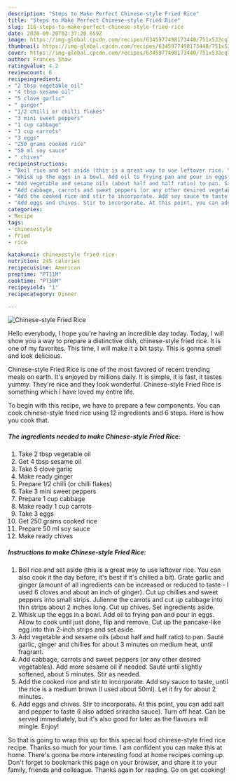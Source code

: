 ```yaml
---
description: "Steps to Make Perfect Chinese-style Fried Rice"
title: "Steps to Make Perfect Chinese-style Fried Rice"
slug: 116-steps-to-make-perfect-chinese-style-fried-rice
date: 2020-09-20T02:37:20.659Z
image: https://img-global.cpcdn.com/recipes/6345977498173440/751x532cq70/chinese-style-fried-rice-recipe-main-photo.jpg
thumbnail: https://img-global.cpcdn.com/recipes/6345977498173440/751x532cq70/chinese-style-fried-rice-recipe-main-photo.jpg
cover: https://img-global.cpcdn.com/recipes/6345977498173440/751x532cq70/chinese-style-fried-rice-recipe-main-photo.jpg
author: Frances Shaw
ratingvalue: 4.2
reviewcount: 6
recipeingredient:
- "2 tbsp vegetable oil"
- "4 tbsp sesame oil"
- "5 clove garlic"
- " ginger"
- "1/2 chilli or chilli flakes"
- "3 mini sweet peppers"
- "1 cup cabbage"
- "1 cup carrots"
- "3 eggs"
- "250 grams cooked rice"
- "50 ml soy sauce"
- " chives"
recipeinstructions:
- "Boil rice and set aside (this is a great way to use leftover rice. You can also cook it the day before, it&#39;s best if it&#39;s chilled a bit). Grate garlic and ginger (amount of all ingredients can be increased or reduced to taste - I used 6 cloves and about an inch of ginger). Cut up chillies and sweet peppers into small strips. Julienne the carrots and cut up cabbage into thin strips about 2 inches long. Cut up chives. Set ingredients aside."
- "Whisk up the eggs in a bowl. Add oil to frying pan and pour in eggs. Allow to cook until just done, flip and remove. Cut up the pancake-like egg into thin 2-inch strips and set aside."
- "Add vegetable and sesame oils (about half and half ratio) to pan. Sauté garlic, ginger and chillies for about 3 minutes on medium heat, until fragrant."
- "Add cabbage, carrots and sweet peppers (or any other desired vegetables). Add more sesame oil if needed. Sauté until slightly softened, about 5 minutes. Stir as needed."
- "Add the cooked rice and stir to incorporate. Add soy sauce to taste, until the rice is a medium brown (I used about 50ml). Let it fry for about 2 minutes."
- "Add eggs and chives. Stir to incorporate. At this point, you can add salt and pepper to taste (I also added sriracha sauce). Turn off heat. Can be served immediately, but it&#39;s also good for later as the flavours will mingle. Enjoy!"
categories:
- Recipe
tags:
- chinesestyle
- fried
- rice

katakunci: chinesestyle fried rice 
nutrition: 245 calories
recipecuisine: American
preptime: "PT11M"
cooktime: "PT30M"
recipeyield: "1"
recipecategory: Dinner

---
```



![Chinese-style Fried Rice](https://img-global.cpcdn.com/recipes/6345977498173440/751x532cq70/chinese-style-fried-rice-recipe-main-photo.jpg)

Hello everybody, I hope you're having an incredible day today. Today, I will show you a way to prepare a distinctive dish, chinese-style fried rice. It is one of my favorites. This time, I will make it a bit tasty. This is gonna smell and look delicious.



Chinese-style Fried Rice is one of the most favored of recent trending meals on earth. It's enjoyed by millions daily. It is simple, it is fast, it tastes yummy. They're nice and they look wonderful. Chinese-style Fried Rice is something which I have loved my entire life.


To begin with this recipe, we have to prepare a few components. You can cook chinese-style fried rice using 12 ingredients and 6 steps. Here is how you cook that.

<!--inarticleads1-->

##### The ingredients needed to make Chinese-style Fried Rice:

1. Take 2 tbsp vegetable oil
1. Get 4 tbsp sesame oil
1. Take 5 clove garlic
1. Make ready  ginger
1. Prepare 1/2 chilli (or chilli flakes)
1. Take 3 mini sweet peppers
1. Prepare 1 cup cabbage
1. Make ready 1 cup carrots
1. Take 3 eggs
1. Get 250 grams cooked rice
1. Prepare 50 ml soy sauce
1. Make ready  chives




<!--inarticleads2-->

##### Instructions to make Chinese-style Fried Rice:

1. Boil rice and set aside (this is a great way to use leftover rice. You can also cook it the day before, it&#39;s best if it&#39;s chilled a bit). Grate garlic and ginger (amount of all ingredients can be increased or reduced to taste - I used 6 cloves and about an inch of ginger). Cut up chillies and sweet peppers into small strips. Julienne the carrots and cut up cabbage into thin strips about 2 inches long. Cut up chives. Set ingredients aside.
1. Whisk up the eggs in a bowl. Add oil to frying pan and pour in eggs. Allow to cook until just done, flip and remove. Cut up the pancake-like egg into thin 2-inch strips and set aside.
1. Add vegetable and sesame oils (about half and half ratio) to pan. Sauté garlic, ginger and chillies for about 3 minutes on medium heat, until fragrant.
1. Add cabbage, carrots and sweet peppers (or any other desired vegetables). Add more sesame oil if needed. Sauté until slightly softened, about 5 minutes. Stir as needed.
1. Add the cooked rice and stir to incorporate. Add soy sauce to taste, until the rice is a medium brown (I used about 50ml). Let it fry for about 2 minutes.
1. Add eggs and chives. Stir to incorporate. At this point, you can add salt and pepper to taste (I also added sriracha sauce). Turn off heat. Can be served immediately, but it&#39;s also good for later as the flavours will mingle. Enjoy!




So that is going to wrap this up for this special food chinese-style fried rice recipe. Thanks so much for your time. I am confident you can make this at home. There's gonna be more interesting food at home recipes coming up. Don't forget to bookmark this page on your browser, and share it to your family, friends and colleague. Thanks again for reading. Go on get cooking!
